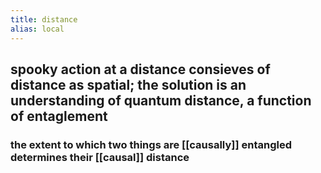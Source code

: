 ```yaml
---
title: distance
alias: local
---
```


## spooky action at a distance consieves of distance as spatial; the solution is an understanding of quantum distance, a function of entaglement
### the extent to which two things are [[causally]] entangled determines their [[causal]] distance